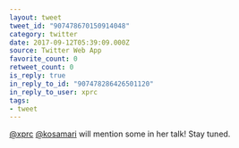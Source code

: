 ```yaml
---
layout: tweet
tweet_id: "907478670150914048"
category: twitter
date: 2017-09-12T05:39:09.000Z
source: Twitter Web App
favorite_count: 0
retweet_count: 0
is_reply: true
in_reply_to_id: "907478286426501120"
in_reply_to_user: xprc
tags:
- tweet
---
```


[@xprc](https://twitter.com/@xprc) [@kosamari](https://twitter.com/@kosamari) will mention some in her talk! Stay tuned.
